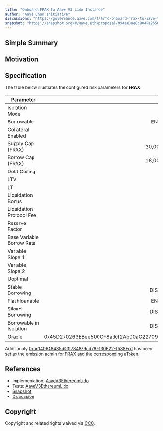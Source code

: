 ```yaml
---
title: "Onboard FRAX to Aave V3 Lido Instance"
author: "Aave Chan Initiative"
discussions: "https://governance.aave.com/t/arfc-onboard-frax-to-aave-v3-lido-instance/19300"
snapshot: "https://snapshot.org/#/aave.eth/proposal/0x4ee3ae8c9046a2b50eb1fcaa5266b86786923635d143dd5ed9e4acb898ec5fe5"
---
```


## Simple Summary

## Motivation

## Specification

The table below illustrates the configured risk parameters for **FRAX**

| Parameter                 |                                      Value |
| ------------------------- | -----------------------------------------: |
| Isolation Mode            |                                      false |
| Borrowable                |                                    ENABLED |
| Collateral Enabled        |                                       true |
| Supply Cap (FRAX)         |                                 20,000,000 |
| Borrow Cap (FRAX)         |                                 18,000,000 |
| Debt Ceiling              |                                      USD 0 |
| LTV                       |                                        0 % |
| LT                        |                                        0 % |
| Liquidation Bonus         |                                        0 % |
| Liquidation Protocol Fee  |                                        0 % |
| Reserve Factor            |                                       20 % |
| Base Variable Borrow Rate |                                        0 % |
| Variable Slope 1          |                                      5.5 % |
| Variable Slope 2          |                                       75 % |
| Uoptimal                  |                                       90 % |
| Stable Borrowing          |                                   DISABLED |
| Flashloanable             |                                    ENABLED |
| Siloed Borrowing          |                                   DISABLED |
| Borrowable in Isolation   |                                   DISABLED |
| Oracle                    | 0x45D270263BBee500CF8adcf2AbC0aC227097b036 |

Additionaly [0xac140648435d03f784879cd789130F22Ef588Fcd](https://etherscan.io/address/0xac140648435d03f784879cd789130F22Ef588Fcd) has been set as the emission admin for FRAX and the corresponding aToken.

## References

- Implementation: [AaveV3EthereumLido](https://github.com/bgd-labs/aave-proposals-v3/blob/main/src/20241009_AaveV3EthereumLido_OnboardFRAXToAaveV3LidoInstance/AaveV3EthereumLido_OnboardFRAXToAaveV3LidoInstance_20241009.sol)
- Tests: [AaveV3EthereumLido](https://github.com/bgd-labs/aave-proposals-v3/blob/main/src/20241009_AaveV3EthereumLido_OnboardFRAXToAaveV3LidoInstance/AaveV3EthereumLido_OnboardFRAXToAaveV3LidoInstance_20241009.t.sol)
- [Snapshot](https://snapshot.org/#/aave.eth/proposal/0x4ee3ae8c9046a2b50eb1fcaa5266b86786923635d143dd5ed9e4acb898ec5fe5)
- [Discussion](https://governance.aave.com/t/arfc-onboard-frax-to-aave-v3-lido-instance/19300)

## Copyright

Copyright and related rights waived via [CC0](https://creativecommons.org/publicdomain/zero/1.0/).
